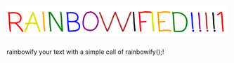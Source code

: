![alt tag](https://raw.githubusercontent.com/silicaRich/rainbowify/master/RAINBOWIFIED.png)
==========

rainbowify your text with a simple call of rainbowify();!




